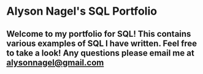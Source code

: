 # Alyson Nagel's SQL Portfolio

## Welcome to my portfolio for SQL! This contains various examples of SQL I have written. Feel free to take a look! Any questions please email me at alysonnagel@gmail.com
